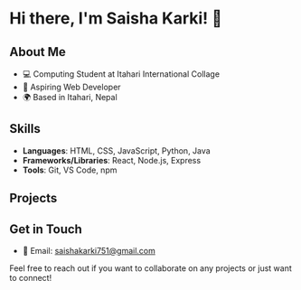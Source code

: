 # Hi there, I'm Saisha Karki! 👋

## About Me
- 💻 Computing Student at Itahari International Collage
- 🌟 Aspiring Web Developer 
- 🌍 Based in Itahari, Nepal

## Skills
- **Languages**: HTML, CSS, JavaScript, Python, Java
- **Frameworks/Libraries**: React, Node.js, Express
- **Tools**: Git, VS Code, npm

## Projects

## Get in Touch
- 📧 Email: saishakarki751@gmail.com

Feel free to reach out if you want to collaborate on any projects or just want to connect!
